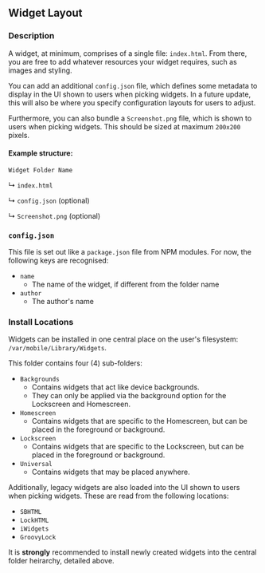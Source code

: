 ## Widget Layout
### Description

A widget, at minimum, comprises of a single file: `index.html`. From there, you are free to add whatever resources your widget requires, such as images and styling.

You can add an additional `config.json` file, which defines some metadata to display in the UI shown to users when picking widgets. In a future update, this will also be where you specify configuration layouts for users to adjust.

Furthermore, you can also bundle a `Screenshot.png` file, which is shown to users when picking widgets. This should be sized at maximum `200x200` pixels.

#### Example structure:

`Widget Folder Name`

↳ `index.html`

↳ `config.json` (optional)

↳ `Screenshot.png` (optional)

### `config.json`

This file is set out like a `package.json` file from NPM modules. For now, the following keys are recognised:

- `name`
    - The name of the widget, if different from the folder name
- `author`
    - The author's name

### Install Locations

Widgets can be installed in one central place on the user's filesystem: `/var/mobile/Library/Widgets`.

This folder contains four (4) sub-folders:

- `Backgrounds`
    - Contains widgets that act like device backgrounds.
    - They can only be applied via the background option for the Lockscreen and Homescreen.
- `Homescreen`
    - Contains widgets that are specific to the Homescreen, but can be placed in the foreground or background.
- `Lockscreen`
    - Contains widgets that are specific to the Lockscreen, but can be placed in the foreground or background.
- `Universal`
    - Contains widgets that may be placed anywhere.

Additionally, legacy widgets are also loaded into the UI shown to users when picking widgets. These are read from the following locations:

- `SBHTML`
- `LockHTML`
- `iWidgets`
- `GroovyLock`

It is **strongly** recommended to install newly created widgets into the central folder heirarchy, detailed above.